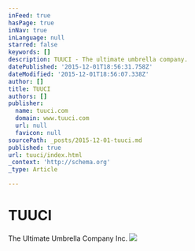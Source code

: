 ```yaml
---
inFeed: true
hasPage: true
inNav: true
inLanguage: null
starred: false
keywords: []
description: TUUCI - The ultimate umbrella company.
datePublished: '2015-12-01T18:56:31.758Z'
dateModified: '2015-12-01T18:56:07.338Z'
author: []
title: TUUCI
authors: []
publisher:
  name: tuuci.com
  domain: www.tuuci.com
  url: null
  favicon: null
sourcePath: _posts/2015-12-01-tuuci.md
published: true
url: tuuci/index.html
_context: 'http://schema.org'
_type: Article

---
```

# TUUCI

The Ultimate Umbrella Company Inc.
![](http://www.tuuci.com/homepage_images/main_slider1.jpg)